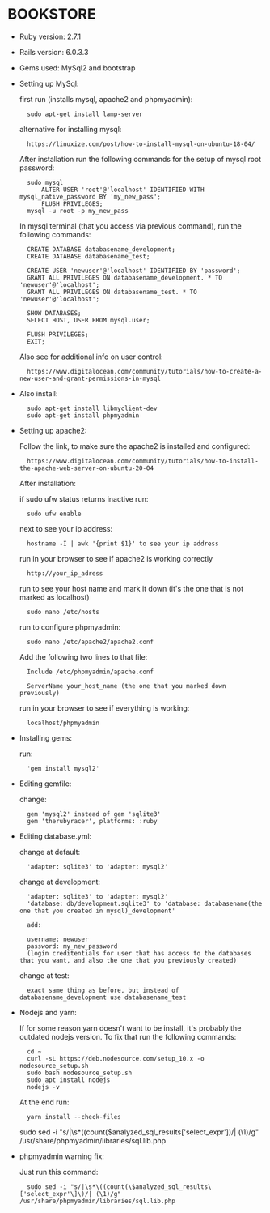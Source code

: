 # BOOKSTORE

* Ruby version: 2.7.1

* Rails version: 6.0.3.3

* Gems used: MySql2 and bootstrap

* Setting up MySql:

    first run (installs mysql, apache2 and phpmyadmin): 
    
        sudo apt-get install lamp-server

    alternative for installing mysql:

        https://linuxize.com/post/how-to-install-mysql-on-ubuntu-18-04/

    After installation run the following commands for the setup of mysql root password:
        
        sudo mysql
            ALTER USER 'root'@'localhost' IDENTIFIED WITH mysql_native_password BY 'my_new_pass';
            FLUSH PRIVILEGES;
        mysql -u root -p my_new_pass

    In mysql terminal (that you access via previous command), run the following commands:

        CREATE DATABASE databasename_development;
        CREATE DATABASE databasename_test;
        
        CREATE USER 'newuser'@'localhost' IDENTIFIED BY 'password';
        GRANT ALL PRIVILEGES ON databasename_development. * TO 'newuser'@'localhost';
        GRANT ALL PRIVILEGES ON databasename_test. * TO 'newuser'@'localhost';

        SHOW DATABASES;
        SELECT HOST, USER FROM mysql.user;

        FLUSH PRIVILEGES;
        EXIT;

    Also see for additional info on user control: 
    
        https://www.digitalocean.com/community/tutorials/how-to-create-a-new-user-and-grant-permissions-in-mysql

* Also install:

        sudo apt-get install libmyclient-dev
        sudo apt-get install phpmyadmin

* Setting up apache2:

    Follow the link, to make sure the apache2 is installed and configured: 
    
        https://www.digitalocean.com/community/tutorials/how-to-install-the-apache-web-server-on-ubuntu-20-04
    
    After installation: 
    
    if sudo ufw status returns inactive run: 
        
        sudo ufw enable

    next to see your ip address:
    
        hostname -I | awk '{print $1}' to see your ip address
        
    run in your browser to see if apache2 is working correctly  
        
        http://your_ip_adress 

    run to see your host name and mark it down (it's the one that is not marked as localhost)
            
        sudo nano /etc/hosts 

    run to configure phpmyadmin:
            
        sudo nano /etc/apache2/apache2.conf

    Add the following two lines to that file:
            
        Include /etc/phpmyadmin/apache.conf

        ServerName your_host_name (the one that you marked down previously)

    run in your browser to see if everything is working:

        localhost/phpmyadmin

* Installing gems:

    run:
        
        'gem install mysql2'    

* Editing gemfile:

    change:

        gem 'mysql2' instead of gem 'sqlite3'
        gem 'therubyracer', platforms: :ruby

* Editing database.yml:

    change at default:

        'adapter: sqlite3' to 'adapter: mysql2'
    
    change at development: 

        'adapter: sqlite3' to 'adapter: mysql2'
        'database: db/development.sqlite3' to 'database: databasename(the one that you created in mysql)_development'

        add:
        
        username: newuser
        password: my_new_password
        (login creditentials for user that has access to the databases that you want, and also the one that you previously created)

    change at test:

        exact same thing as before, but instead of databasename_development use databasename_test

* Nodejs and yarn:

    If for some reason yarn doesn't want to be install, it's probably the outdated nodejs version.
    To fix that run the following commands:

        cd ~
        curl -sL https://deb.nodesource.com/setup_10.x -o nodesource_setup.sh
        sudo bash nodesource_setup.sh
        sudo apt install nodejs
        nodejs -v

    At the end run: 

        yarn install --check-files
    sudo sed -i "s/|\s*\((count(\$analyzed_sql_results\['select_expr'\]\)/| (\1)/g" /usr/share/phpmyadmin/libraries/sql.lib.php
* phpmyadmin warning fix:

    Just run this command:

        sudo sed -i "s/|\s*\((count(\$analyzed_sql_results\['select_expr'\]\)/| (\1)/g" /usr/share/phpmyadmin/libraries/sql.lib.php